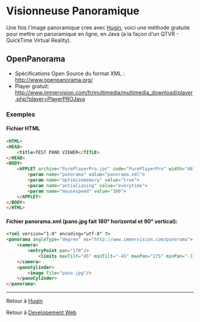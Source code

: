 # Visionneuse Panoramique

Une fois l'image panoramique cree avec [Hugin](Hugin "wikilink"), voici
une méthode gratuite pour mettre un panoramique en ligne, en Java (a la
façon d'un QTVR - QuickTime Virtual Reality).

## OpenPanorama

- Spécifications Open Source du format XML :
  <http://www.openpanorama.org/>
- Player gratuit:
  <http://www.immervision.com/fr/multimedia/multimedia_download/player.php?player=PlayerPROJava>

### Exemples

#### Fichier HTML

```html
<HTML>
<HEAD>
    <title>TEST PANO VIEWER</TITLE>
</HEAD>
<BODY>
    <APPLET archive="PurePlayerPro.jar" code="PurePlayerPro" width="461" height="306">
        <param name="panorama" value="panorama.xml">
        <param name="optimizememory" value="true">
        <param name="antialiasing" value="everytime">
        <param name="mousespeed" value="100">
    </APPLET>
</BODY>
</HTML>
```

#### Fichier panorama.xml (pano.jpg fait 180° horizontal et 90° vertical):

```html
<?xml version="1.0" encoding="utf-8" ?>
<panorama angleType="degree" ns="http://www.immervision.com/panorama">
    <camera>
        <entryPoint pan="170"/>
            <limits maxTilt="45" minTilt="-45" maxPan="175" minPan="-175"/>
    </camera>
    <panoCylinder>
        <image file="pano.jpg"/>
    </panoCylinder> 
</panorama>
```

------------------------------------------------------------------------

Retour à [Hugin](Hugin "wikilink")

Retour à [Developement Web](Développement_Web "wikilink")
